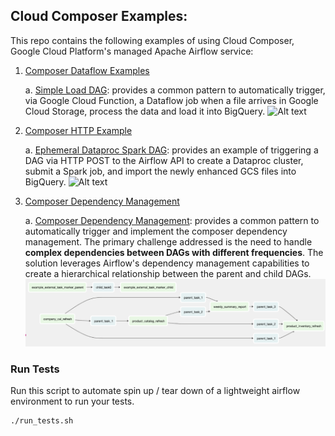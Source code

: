 ## Cloud Composer Examples:
This repo contains the following examples of using Cloud Composer, Google Cloud Platform's managed Apache Airflow service:

1. [Composer Dataflow Examples](composer_dataflow_examples/README.md)

	a. [Simple Load DAG](composer_dataflow_examples/simple_load_dag.py): provides a common pattern to automatically trigger, via Google Cloud Function, a Dataflow job when a file arrives in Google Cloud Storage, process the data and load it into BigQuery.
![Alt text](img/workflow-overview.png "Workflow Overview")

2. [Composer HTTP Example](composer_http_post_example/README.md)

	a. [Ephemeral Dataproc Spark DAG](composer_http_post_example/ephemeral_dataproc_spark_dag.py): provides an example of triggering a DAG via HTTP POST to the Airflow API to create a Dataproc cluster, submit a Spark job, and import the newly enhanced GCS files into BigQuery.
![Alt text](img/composer-http-post-arch.png "A diagram illustrating the workflow described below.")

3. [Composer Dependency Management]( ../cloud-composer-dependency-management-example/README.md)
   
	a. [Composer Dependency Management](../cloud-composer-dependency-management-example/): provides a common pattern to automatically trigger and implement the composer dependency management. The primary challenge addressed is the need to handle **complex dependencies between DAGs with different frequencies**. The solution leverages Airflow's dependency management capabilities to create a hierarchical relationship between the parent and child DAGs.
![Alt text](../cloud-composer-dependency-management-example/img/composer_mgmt_usecase.png "Composer Management Lineage Overview")



### Run Tests
Run this script to automate spin up / tear down of a lightweight airflow environment to run your tests.
```bash
./run_tests.sh
```
